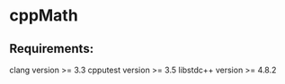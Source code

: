 cppMath
=======

Requirements:
-------------
clang     version >= 3.3 
cpputest  version >= 3.5
libstdc++ version >= 4.8.2


